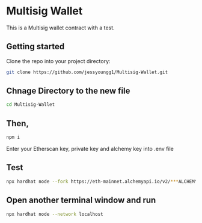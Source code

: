 # Multisig Wallet
This is a Multisig wallet contract with a test.

## Getting started
Clone the repo into your project directory:
```bash
git clone https://github.com/jessyoungg1/Multisig-Wallet.git
```

## Chnage Directory to the new file
```bash
cd Multisig-Wallet
```

## Then,
```bash
npm i
```

Enter your Etherscan key, private key and alchemy key into .env file 

## Test
```bash
npx hardhat node --fork https://eth-mainnet.alchemyapi.io/v2/***ALCHEMY_KEY***** --fork-block-number RECENT_BLOCK_NUMBER
```
## Open another terminal window and run
```bash
npx hardhat node --network localhost
```
